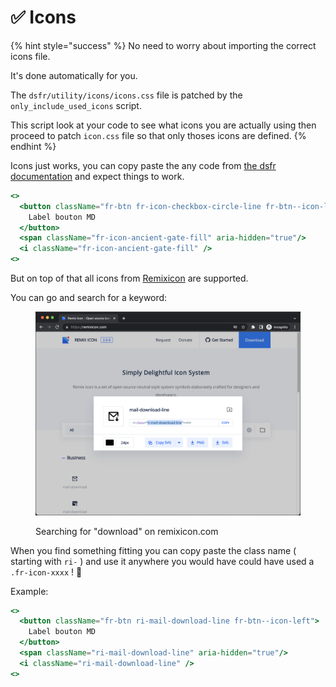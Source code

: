 # ✅ Icons

{% hint style="success" %}
No need to worry about importing the correct icons file.&#x20;

It's done automatically for you.

The `dsfr/utility/icons/icons.css` file is patched by the `only_include_used_icons` script. &#x20;

This script look at your code to see what icons you are actually using then proceed to patch `icon.css` file so that only thoses icons are defined.  &#x20;
{% endhint %}

Icons just works, you can copy paste the any code from [the dsfr documentation](https://www.systeme-de-design.gouv.fr/elements-d-interface/fondamentaux-techniques/icones) and expect things to work.

```jsx
<>
  <button className="fr-btn fr-icon-checkbox-circle-line fr-btn--icon-left">
    Label bouton MD
  </button>
  <span className="fr-icon-ancient-gate-fill" aria-hidden="true"/>
  <i className="fr-icon-ancient-gate-fill" />
<>
```

But on top of that all icons from [Remixicon](https://remixicon.com/) are supported.&#x20;

You can go and search for a keyword:  &#x20;

<figure><img src=".gitbook/assets/image (2).png" alt=""><figcaption><p>Searching for "download" on remixicon.com</p></figcaption></figure>

When you find something fitting you can copy paste the class name ( starting with `ri-` ) and use it anywhere you would have could have used a `.fr-icon-xxxx` ! 🚀 &#x20;

Example: &#x20;

```jsx
<>
  <button className="fr-btn ri-mail-download-line fr-btn--icon-left">
    Label bouton MD
  </button>
  <span className="ri-mail-download-line" aria-hidden="true"/>
  <i className="ri-mail-download-line" />
<>
```

